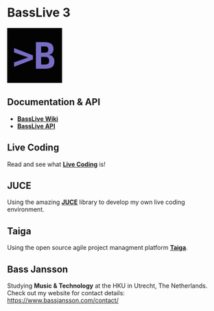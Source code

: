 # BassLive 3

![alt tag](resources/images/icon.png)

## Documentation & API

- **[BassLive Wiki](https://www.bassjansson.com/basslive/wiki/)**
- **[BassLive API](https://www.bassjansson.com/basslive/api/)**

## Live Coding

Read and see what **[Live Coding](https://toplap.org/)** is!

## JUCE

Using the amazing **[JUCE](https://www.juce.com/)** library to develop my own live coding environment.

## Taiga

Using the open source agile project managment platform **[Taiga](https://taiga.io/)**.

## Bass Jansson

Studying **Music & Technology** at the HKU in Utrecht, The Netherlands.  
Check out my website for contact details: https://www.bassjansson.com/contact/
